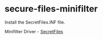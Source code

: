 # secure-files-minifilter

Install the SecretFiles.INF file.

Minifilter Driver - [SecretFiles](./SecretFiles)